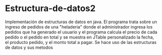 # Estructura-de-datos2
Implementación de estructuras de datos en java. 
El programa trata sobre un ingreso de pedidos de una "heladeria" donde el administrador ingresa los pedidos que ha generado el usuario y el programa calcula el precio de cada pedido o el pedido en total y se muestra en JTable personalizado la fecha, el producto pedido, y el monto total a pagar. Se hace uso de las estructuras de datos y sus metodos 
 
